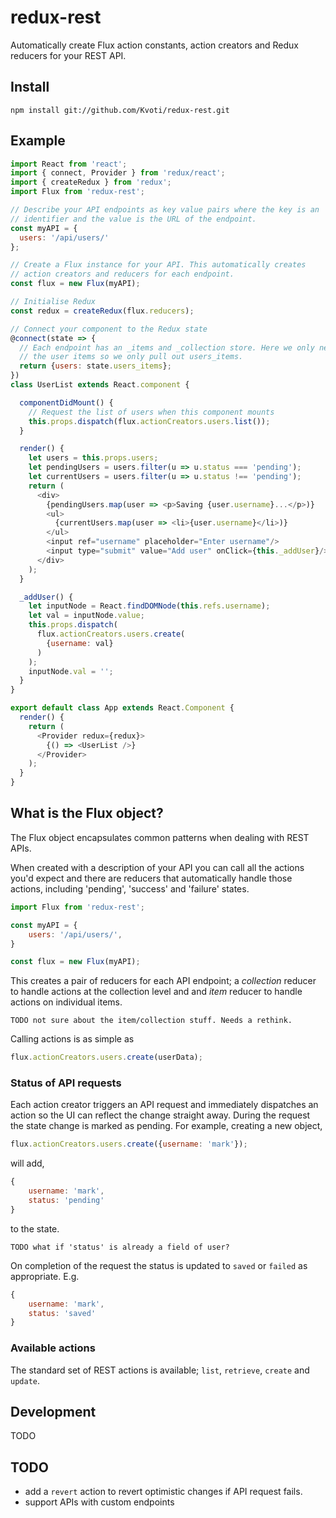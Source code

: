 # redux-rest

Automatically create Flux action constants, action creators and Redux
reducers for your REST API.

## Install
```
npm install git://github.com/Kvoti/redux-rest.git
```

## Example
```js
import React from 'react';
import { connect, Provider } from 'redux/react';
import { createRedux } from 'redux';
import Flux from 'redux-rest';

// Describe your API endpoints as key value pairs where the key is an
// identifier and the value is the URL of the endpoint.
const myAPI = {
  users: '/api/users/'
};

// Create a Flux instance for your API. This automatically creates
// action creators and reducers for each endpoint.
const flux = new Flux(myAPI);

// Initialise Redux
const redux = createRedux(flux.reducers);

// Connect your component to the Redux state
@connect(state => {
  // Each endpoint has an _items and _collection store. Here we only need
  // the user items so we only pull out users_items.
  return {users: state.users_items};
})
class UserList extends React.component {

  componentDidMount() {
    // Request the list of users when this component mounts
    this.props.dispatch(flux.actionCreators.users.list());
  }

  render() {
    let users = this.props.users;
    let pendingUsers = users.filter(u => u.status === 'pending');
    let currentUsers = users.filter(u => u.status !== 'pending');
    return (
      <div>
        {pendingUsers.map(user => <p>Saving {user.username}...</p>)}
        <ul>
          {currentUsers.map(user => <li>{user.username}</li>)}
        </ul>
        <input ref="username" placeholder="Enter username"/>
        <input type="submit" value="Add user" onClick={this._addUser}/>
      </div>
    );
  }

  _addUser() {
    let inputNode = React.findDOMNode(this.refs.username);
    let val = inputNode.value;
    this.props.dispatch(
      flux.actionCreators.users.create(
        {username: val}
      )
    );
    inputNode.val = '';
  }
}

export default class App extends React.Component {
  render() {
    return (
      <Provider redux={redux}>
        {() => <UserList />}
      </Provider>
    );
  }
}
```

## What is the Flux object?

The Flux object encapsulates common patterns when dealing with REST APIs.

When created with a description of your API you can call all the actions you'd
expect and there are reducers that automatically handle those actions, including
'pending', 'success' and 'failure' states.

```js
import Flux from 'redux-rest';

const myAPI = {
    users: '/api/users/',
}	   

const flux = new Flux(myAPI);
```

This creates a pair of reducers for each API endpoint; a _collection_
reducer to handle actions at the collection level and and _item_
reducer to handle actions on individual items.

    TODO not sure about the item/collection stuff. Needs a rethink.

Calling actions is as simple as

```js 
flux.actionCreators.users.create(userData);
```

### Status of API requests

Each action creator triggers an API request and immediately dispatches
an action so the UI can reflect the change straight away. During the
request the state change is marked as pending. For example, creating a
new object,

```js
flux.actionCreators.users.create({username: 'mark'});
```

will add,

```js
{
    username: 'mark',
    status: 'pending'
}
```

to the state.

    TODO what if 'status' is already a field of user?

On completion of the request the status is updated to ```saved``` or
```failed``` as appropriate. E.g.

```js
{
    username: 'mark',
    status: 'saved'
}
```

### Available actions

The standard set of REST actions is available; ```list```,
```retrieve```, ```create``` and ```update```.

## Development
TODO

## TODO

- add a `revert` action to revert optimistic changes if API request
fails.
- support APIs with custom endpoints
